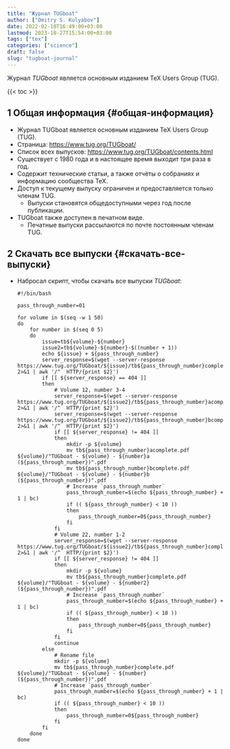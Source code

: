 ```yaml
---
title: "Журнал TUGboat"
author: ["Dmitry S. Kulyabov"]
date: 2022-02-10T16:49:00+03:00
lastmod: 2023-10-27T15:54:00+03:00
tags: ["tex"]
categories: ["science"]
draft: false
slug: "tugboat-journal"
---
```


Журнал _TUGboat_ является основным изданием TeX Users Group (TUG).

<!--more-->

{{< toc >}}


## <span class="section-num">1</span> Общая информация {#общая-информация}

-   Журнал TUGboat является основным изданием TeX Users Group (TUG).
-   Страница: <https://www.tug.org/TUGboat/>
-   Список всех выпусков: <https://www.tug.org/TUGboat/contents.html>
-   Существует с 1980 года и в настоящее время выходит три раза в год.
-   Содержит технические статьи, а также отчёты о собраниях и информацию сообщества TeX.
-   Доступ к текущему выпуску ограничен и предоставляется только членам TUG.
    -   Выпуски становятся общедоступными через год после публикации.
-   TUGboat также доступен в печатном виде.
    -   Печатные выпуски рассылаются по почте постоянным членам TUG.


## <span class="section-num">2</span> Скачать все выпуски {#скачать-все-выпуски}

-   Набросал скрипт, чтобы скачать все выпуски _TUGboat_:
    ```shell
    #!/bin/bash

    pass_through_number=01

    for volume in $(seq -w 1 50)
    do
        for number in $(seq 0 5)
        do
            issue=tb${volume}-${number}
            issue2=tb${volume}-${number}-$((number + 1))
            echo ${issue} + ${pass_through_number}
            server_response=$(wget --server-response https://www.tug.org/TUGboat/${issue}/tb${pass_through_number}complete.pdf 2>&1 | awk '/^  HTTP/{print $2}')
            if [[ ${server_response} == 404 ]]
            then
                # Volume 12, number 3-4
                server_response=$(wget --server-response https://www.tug.org/TUGboat/${issue2}/tb${pass_through_number}acomplete.pdf 2>&1 | awk '/^  HTTP/{print $2}')
                server_response=$(wget --server-response https://www.tug.org/TUGboat/${issue2}/tb${pass_through_number}bcomplete.pdf 2>&1 | awk '/^  HTTP/{print $2}')
                if [[ ${server_response} != 404 ]]
                then
                    mkdir -p ${volume}
                    mv tb${pass_through_number}acomplete.pdf ${volume}/"TUGboat - ${volume} - ${number}a (${pass_through_number})".pdf
                    mv tb${pass_through_number}bcomplete.pdf ${volume}/"TUGboat - ${volume} - ${number}b (${pass_through_number})".pdf
                    # Increase `pass_through_number`
                    pass_through_number=$(echo ${pass_through_number} + 1 | bc)
                    if (( ${pass_through_number} < 10 ))
                    then
                        pass_through_number=0${pass_through_number}
                    fi
                fi
                # Volume 22, number 1-2
                server_response=$(wget --server-response https://www.tug.org/TUGboat/${issue2}/tb${pass_through_number}complete.pdf 2>&1 | awk '/^  HTTP/{print $2}')
                if [[ ${server_response} != 404 ]]
                then
                    mkdir -p ${volume}
                    mv tb${pass_through_number}complete.pdf ${volume}/"TUGboat - ${volume} - ${number2} (${pass_through_number})".pdf
                    # Increase `pass_through_number`
                    pass_through_number=$(echo ${pass_through_number} + 1 | bc)
                    if (( ${pass_through_number} < 10 ))
                    then
                        pass_through_number=0${pass_through_number}
                    fi
                fi
                continue
            else
                # Rename file
                mkdir -p ${volume}
                mv tb${pass_through_number}complete.pdf ${volume}/"TUGboat - ${volume} - ${number} (${pass_through_number})".pdf
                # Increase `pass_through_number`
                pass_through_number=$(echo ${pass_through_number} + 1 | bc)
                if (( ${pass_through_number} < 10 ))
                then
                    pass_through_number=0${pass_through_number}
                fi
            fi
        done
    done
    ```
